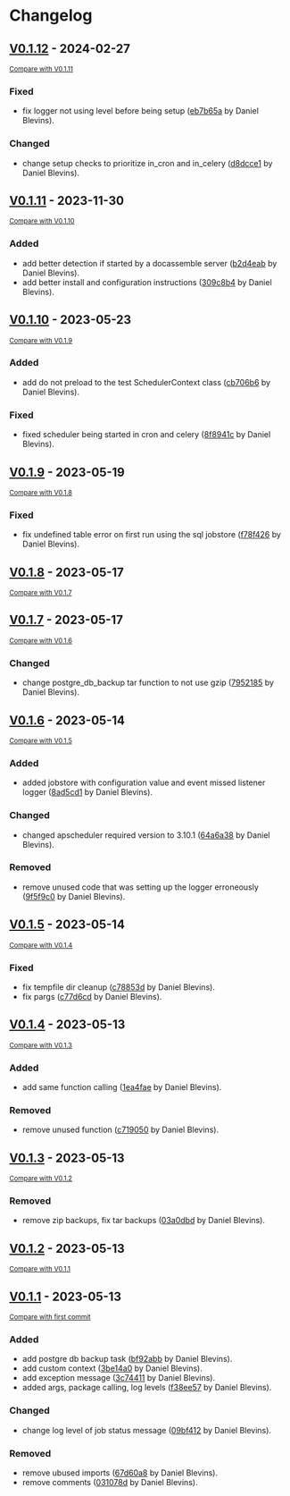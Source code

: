 # Changelog

<!-- insertion marker -->
## [V0.1.12](https://github.com/dblevin1/docassemble-Scheduler/releases/tag/V0.1.12) - 2024-02-27

<small>[Compare with V0.1.11](https://github.com/dblevin1/docassemble-Scheduler/compare/V0.1.11...V0.1.12)</small>

### Fixed

- fix logger not using level before being setup ([eb7b65a](https://github.com/dblevin1/docassemble-Scheduler/commit/eb7b65ae32b7e21ca3e75de83075635ce71de244) by Daniel Blevins).

### Changed

- change setup checks to prioritize in_cron and in_celery ([d8dcce1](https://github.com/dblevin1/docassemble-Scheduler/commit/d8dcce102a6dfc5481e61ee286a65d4f04d026db) by Daniel Blevins).

## [V0.1.11](https://github.com/dblevin1/docassemble-Scheduler/releases/tag/V0.1.11) - 2023-11-30

<small>[Compare with V0.1.10](https://github.com/dblevin1/docassemble-Scheduler/compare/V0.1.10...V0.1.11)</small>

### Added

- add better detection if started by a docassemble server ([b2d4eab](https://github.com/dblevin1/docassemble-Scheduler/commit/b2d4eab12a80545a08c81e7cb6176c604910db85) by Daniel Blevins).
- add better install and configuration instructions ([309c8b4](https://github.com/dblevin1/docassemble-Scheduler/commit/309c8b4067adda133d863a20378c35877b956aeb) by Daniel Blevins).

## [V0.1.10](https://github.com/dblevin1/docassemble-Scheduler/releases/tag/V0.1.10) - 2023-05-23

<small>[Compare with V0.1.9](https://github.com/dblevin1/docassemble-Scheduler/compare/V0.1.9...V0.1.10)</small>

### Added

- add do not preload to the test SchedulerContext class ([cb706b6](https://github.com/dblevin1/docassemble-Scheduler/commit/cb706b62a1a64eb229dbd093685c51f77afdf975) by Daniel Blevins).

### Fixed

- fixed scheduler being started in cron and celery ([8f8941c](https://github.com/dblevin1/docassemble-Scheduler/commit/8f8941c553eb62a631ecb32100a83315f222f24d) by Daniel Blevins).

## [V0.1.9](https://github.com/dblevin1/docassemble-Scheduler/releases/tag/V0.1.9) - 2023-05-19

<small>[Compare with V0.1.8](https://github.com/dblevin1/docassemble-Scheduler/compare/V0.1.8...V0.1.9)</small>

### Fixed

- fix undefined table error on first run using the sql jobstore ([f78f426](https://github.com/dblevin1/docassemble-Scheduler/commit/f78f426c65caaa55836aabe41de7782fa7500bdf) by Daniel Blevins).

## [V0.1.8](https://github.com/dblevin1/docassemble-Scheduler/releases/tag/V0.1.8) - 2023-05-17

<small>[Compare with V0.1.7](https://github.com/dblevin1/docassemble-Scheduler/compare/V0.1.7...V0.1.8)</small>

## [V0.1.7](https://github.com/dblevin1/docassemble-Scheduler/releases/tag/V0.1.7) - 2023-05-17

<small>[Compare with V0.1.6](https://github.com/dblevin1/docassemble-Scheduler/compare/V0.1.6...V0.1.7)</small>

### Changed

- change postgre_db_backup tar function to not use gzip ([7952185](https://github.com/dblevin1/docassemble-Scheduler/commit/7952185b339bb02ea41cc17d499896445b120ce7) by Daniel Blevins).

## [V0.1.6](https://github.com/dblevin1/docassemble-Scheduler/releases/tag/V0.1.6) - 2023-05-14

<small>[Compare with V0.1.5](https://github.com/dblevin1/docassemble-Scheduler/compare/V0.1.5...V0.1.6)</small>

### Added

- added jobstore with configuration value and event missed listener logger ([8ad5cd1](https://github.com/dblevin1/docassemble-Scheduler/commit/8ad5cd1add8c3bcb59800371768b758aa76a1aed) by Daniel Blevins).

### Changed

- changed apscheduler required version to 3.10.1 ([64a6a38](https://github.com/dblevin1/docassemble-Scheduler/commit/64a6a3893c3c42874d58622e62887c872b166919) by Daniel Blevins).

### Removed

- remove unused code that was setting up the logger erroneously ([9f5f9c0](https://github.com/dblevin1/docassemble-Scheduler/commit/9f5f9c05c39c916f0373cf79a7240fca70119bc6) by Daniel Blevins).

## [V0.1.5](https://github.com/dblevin1/docassemble-Scheduler/releases/tag/V0.1.5) - 2023-05-14

<small>[Compare with V0.1.4](https://github.com/dblevin1/docassemble-Scheduler/compare/V0.1.4...V0.1.5)</small>

### Fixed

- fix tempfile dir cleanup ([c78853d](https://github.com/dblevin1/docassemble-Scheduler/commit/c78853dae2c4d34b5205659b538a5793b5e41ef5) by Daniel Blevins).
- fix pargs ([c77d6cd](https://github.com/dblevin1/docassemble-Scheduler/commit/c77d6cd3e7d00dc99a9aaa7e276379fabc350950) by Daniel Blevins).

## [V0.1.4](https://github.com/dblevin1/docassemble-Scheduler/releases/tag/V0.1.4) - 2023-05-13

<small>[Compare with V0.1.3](https://github.com/dblevin1/docassemble-Scheduler/compare/V0.1.3...V0.1.4)</small>

### Added

- add same function calling ([1ea4fae](https://github.com/dblevin1/docassemble-Scheduler/commit/1ea4faebc572df7edd105efc0ba30b2ab830f57c) by Daniel Blevins).

### Removed

- remove unused function ([c719050](https://github.com/dblevin1/docassemble-Scheduler/commit/c719050a35e700825ae7b1c75792290878de150a) by Daniel Blevins).

## [V0.1.3](https://github.com/dblevin1/docassemble-Scheduler/releases/tag/V0.1.3) - 2023-05-13

<small>[Compare with V0.1.2](https://github.com/dblevin1/docassemble-Scheduler/compare/V0.1.2...V0.1.3)</small>

### Removed

- remove zip backups, fix tar backups ([03a0dbd](https://github.com/dblevin1/docassemble-Scheduler/commit/03a0dbd75650cc9f7fb4747191f54e4c35f83e9d) by Daniel Blevins).

## [V0.1.2](https://github.com/dblevin1/docassemble-Scheduler/releases/tag/V0.1.2) - 2023-05-13

<small>[Compare with V0.1.1](https://github.com/dblevin1/docassemble-Scheduler/compare/V0.1.1...V0.1.2)</small>

## [V0.1.1](https://github.com/dblevin1/docassemble-Scheduler/releases/tag/V0.1.1) - 2023-05-13

<small>[Compare with first commit](https://github.com/dblevin1/docassemble-Scheduler/compare/eba18a912d2de72f2e748d82122b3504e661a2da...V0.1.1)</small>

### Added

- add postgre db backup task ([bf92abb](https://github.com/dblevin1/docassemble-Scheduler/commit/bf92abbe45f7b6b5edebc75992efb94a0a62271a) by Daniel Blevins).
- add custom context ([3be14a0](https://github.com/dblevin1/docassemble-Scheduler/commit/3be14a0a4b8a85ebafda2fa9ad2b735664d17243) by Daniel Blevins).
- add exception message ([3c74411](https://github.com/dblevin1/docassemble-Scheduler/commit/3c74411c01f3b8f372891f1fcd129e2254594f4e) by Daniel Blevins).
- added args, package calling, log levels ([f38ee57](https://github.com/dblevin1/docassemble-Scheduler/commit/f38ee57f1e71857e8912441f003e7aa30025bcf3) by Daniel Blevins).

### Changed

- change log level of job status message ([09bf412](https://github.com/dblevin1/docassemble-Scheduler/commit/09bf4124c853bafe592fd66ca635407410bc49cf) by Daniel Blevins).

### Removed

- remove ubused imports ([67d60a8](https://github.com/dblevin1/docassemble-Scheduler/commit/67d60a8bf8dff7da18e20678b9407c44b3876c75) by Daniel Blevins).
- remove comments ([031078d](https://github.com/dblevin1/docassemble-Scheduler/commit/031078d0201bad9677a1161dec6d36bc9dab3b10) by Daniel Blevins).
